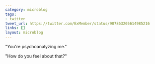 ```yaml
---
category: microblog
tags:
- twitter
tweet_url: https://twitter.com/ExMember/status/907863205614985216
links: []
layout: microblog
---
```

"You're psychoanalyzing me."

"How do you feel about that?"
